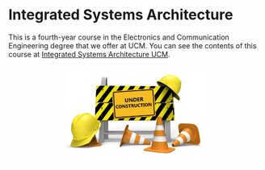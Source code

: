 # Integrated Systems Architecture
This is a fourth-year course in the Electronics and Communication Engineering degree that we offer at UCM. You can see the contents of this course at [Integrated Systems Architecture UCM](https://fisicas.ucm.es/data/cont/docs/18-2021-09-01-2021-22%20Gu%C3%ADa%20Docente%20GIEC%20v1.1-157-16091.pdf). 

<p align="center">
  <img src="UnderConstruction.png" width=60% height=60%>
</p>

